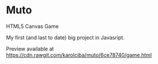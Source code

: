 # Muto
HTML5 Canvas Game

My first (and last to date) big project in Javasript.

Preview available at <https://cdn.rawgit.com/karolciba/muto/6ce78740/game.html>

